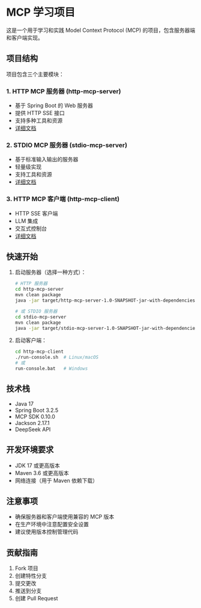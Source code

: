 # MCP 学习项目

这是一个用于学习和实践 Model Context Protocol (MCP) 的项目，包含服务器端和客户端实现。

## 项目结构

项目包含三个主要模块：

### 1. HTTP MCP 服务器 (http-mcp-server)

- 基于 Spring Boot 的 Web 服务器
- 提供 HTTP SSE 接口
- 支持多种工具和资源
- [详细文档](./http-mcp-server/README.md)

### 2. STDIO MCP 服务器 (stdio-mcp-server)

- 基于标准输入输出的服务器
- 轻量级实现
- 支持工具和资源
- [详细文档](./stdio-mcp-server/README.md)

### 3. HTTP MCP 客户端 (http-mcp-client)

- HTTP SSE 客户端
- LLM 集成
- 交互式控制台
- [详细文档](./http-mcp-client/README.md)

## 快速开始

1. 启动服务器（选择一种方式）：

    ```bash
    # HTTP 服务器
    cd http-mcp-server
    mvn clean package
    java -jar target/http-mcp-server-1.0-SNAPSHOT-jar-with-dependencies.jar

    # 或 STDIO 服务器
    cd stdio-mcp-server
    mvn clean package
    java -jar target/stdio-mcp-server-1.0-SNAPSHOT-jar-with-dependencies.jar
    ```

2. 启动客户端：

    ```bash
    cd http-mcp-client
    ./run-console.sh  # Linux/macOS
    # 或
    run-console.bat   # Windows
    ```

## 技术栈

- Java 17
- Spring Boot 3.2.5
- MCP SDK 0.10.0
- Jackson 2.17.1
- DeepSeek API

## 开发环境要求

- JDK 17 或更高版本
- Maven 3.6 或更高版本
- 网络连接（用于 Maven 依赖下载）

## 注意事项

- 确保服务器和客户端使用兼容的 MCP 版本
- 在生产环境中注意配置安全设置
- 建议使用版本控制管理代码

## 贡献指南

1. Fork 项目
2. 创建特性分支
3. 提交更改
4. 推送到分支
5. 创建 Pull Request
